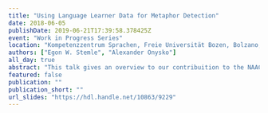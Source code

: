 ```yaml
---
title: "Using Language Learner Data for Metaphor Detection"
date: 2018-06-05
publishDate: 2019-06-21T17:39:58.378425Z
event: "Work in Progress Series"
location: "Kompetenzzentrum Sprachen, Freie Universität Bozen, Bolzano, IT"
authors: ["Egon W. Stemle", "Alexander Onysko"]
all_day: true
abstract: "This talk gives an overview to our contribuition to the NAACL 2018 Workshop on Figurative Language Processing"
featured: false
publication: ""
publication_short: ""
url_slides: "https://hdl.handle.net/10863/9229"
---
```


